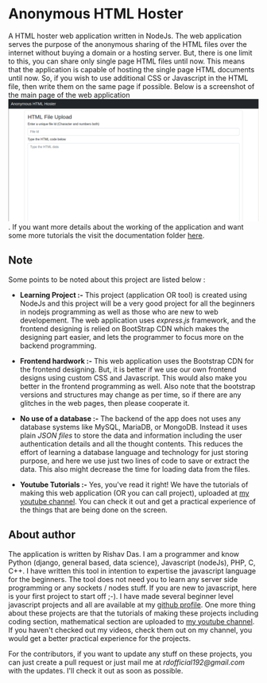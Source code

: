 # Anonymous HTML Hoster

A HTML hoster web application written in NodeJs. The web application serves the purpose of the anonymous sharing of the HTML files over the internet without buying a domain or a hosting server. But, there is one limit to this, you can share only single page HTML files until now. This means that the application is capable of hosting the single page HTML documents until now. So, if you wish to use additional CSS or Javascript in the HTML file, then write them on the same page if possible. Below is a screenshot of the main page of the web application ![Desktop version screenshot of the application](docs/images/desktop-version-screenshot.png). If you want more details about the working of the application and want some more tutorials the visit the documentation folder [here](docs/).

## Note

Some points to be noted about this project are listed below :

* __Learning Project :-__ This project (application OR tool) is created using NodeJs and this project will be a very good project for all the beginners in nodejs programming as well as those who are new to web developement. The web application uses _express.js_ framework, and the frontend designing is relied on BootStrap CDN which makes the designing part easier, and lets the programmer to focus more on the backend programming.

* __Frontend hardwork :-__ This web application uses the Bootstrap CDN for the frontend designing. But, it is better if we use our own frontend designs using custom CSS and Javascript. This would also make you better in the frontend programming as well. Also note that the bootstrap versions and structures may change as per time, so if there are any glitches in the web pages, then please cooperate it.

* __No use of a database :-__ The backend of the app does not uses any database systems like MySQL, MariaDB, or MongoDB. Instead it uses plain _JSON files_ to store the data and information including the user authentication details and all the thought contents. This reduces the effort of learning a database language and technology for just storing purpose, and here we use just two lines of code to save or extract the data. This also might decrease the time for loading data from the files.

* __Youtube Tutorials :-__ Yes, you've read it right! We have the tutorials of making this web application (OR you can call project), uploaded at [my youtube channel](https://www.youtube.com/channel/UCfp-xR7cpyLOXVW8MYr59WA). You can check it out and get a practical experience of the things that are being done on the screen.

## About author

The application is written by Rishav Das. I am a programmer and know Python (django, general based, data science), Javascript (nodeJs), PHP, C, C++. I have written this tool in intention to expertise the javascript language for the beginners. The tool does not need you to learn any server side programming or any sockets / nodes stuff. If you are new to javascript, here is your first project to start off ;-). I have made several beginner level javascript projects and all are available at my [github profile](https://github.com/rdofficial). One more thing about these projects are that the tutorials of making these projects including coding section, mathematical section are uploaded to [my youtube channel](https://www.youtube.com/channel/UCfp-xR7cpyLOXVW8MYr59WA). If you haven't checked out my videos, check them out on my channel, you would get a better practical experience for the projects.

For the contributors, if you want to update any stuff on these projects, you can just create a pull request or just mail me at _rdofficial192@gmail.com_ with the updates. I'll check it out as soon as possible.